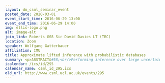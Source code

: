 ```yaml
---
layout: dm_csml_seminar_event
posted_date: 2020-03-01
event_start_time: 2016-06-29 13:00
event_end_time: 2016-06-29 14:00
img: ellis-logo.png
alt: image-alt
join_link: Roberts G08 Sir David Davies LT (TBC)
location: Zoom
speaker: Wolfgang Gatterbauer
affiliation: CMU
title: Approximate lifted inference with probabilistic databases
summary: <p>ABSTRACT&#58;<br/>Performing inference over large uncertain data sets is becoming a central data management problem. Recent large knowledge bases, such as Yago, Nell or DeepDive, have millions to billions of uncertain tuples. Because general reasoning under uncertainty is highly intractable, many state-of-the-art systems today perform approximate inference by reverting to sampling. This talk shows an alternative approach that allows ranking answers to hard probabilistic queries in guaranteed polynomial time, and by using only basic operators of existing database management systems (i.e. no sampling required).<br/>(1) The first part of this talk develops upper and lower bounds for the probability of Boolean functions by treating multiple occurrences of variables as independent and assigning them new individual probabilities. We call this approach dissociation and give an exact characterization of optimal oblivious bounds, i.e. when the new probabilities are chosen independent of the probabilities of all other variables. Our new bounds shed light on the connection between previous relaxation-based and model-based approximations and unify them as concrete choices in a larger design space.<br/>(2) The second part then draws the connection to lifted inference and shows how the problem of approximate probabilistic inference can be entirely reduced to a standard query evaluation problem with aggregates. There are no iterations and no exponential blow-ups. All benefits of relational engines (such as cost-based optimizations, multi-core query processing, shared-nothing parallelization) are directly available to queries over probabilistic databases. To achieve this, we compute approximate rather than exact probabilities, with a one-sided guarantee&#58; The probabilities are guaranteed to be upper bounds to the true probabilities, which we show is sufficient to rank the top query answers with high precision. We give experimental evidence on synthetic TPC-H data that this approach can be orders of magnitude faster and also more accurate than sampling-based approaches.<br/>(Talk based on joint work with Dan Suciu from TODS 2014 and VLDB 2015&#58; http&#58;//arxiv.org/pdf/1409.6052, http&#58;//arxiv.org/pdf/1412.1069)<br/></p>
icalendar: /ics/id/295
calendar_name: csml_id_295.ics
old_url: http://www.csml.ucl.ac.uk/events/295
---
```

